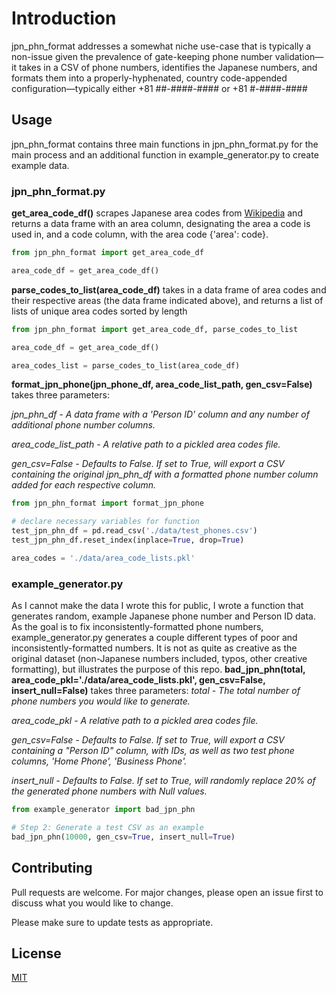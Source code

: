 # Introduction

jpn_phn_format addresses a somewhat niche use-case that is typically a non-issue given the prevalence of gate-keeping phone number validation—it takes in a CSV of phone numbers, identifies the Japanese numbers, and formats them into a properly-hyphenated, country code-appended configuration—typically either +81 ##-####-#### or +81 #-####-####

## Usage
jpn_phn_format contains three main functions in jpn_phn_format.py for the main process and an additional function in example_generator.py to create example data.

### jpn_phn_format.py
**get_area_code_df()** scrapes Japanese area codes from [Wikipedia](https://en.wikipedia.org/wiki/List_of_dialing_codes_in_Japan) and returns a data frame with an area column, designating the area a code is used in, and a code column, with the area code {'area': code}.
```python
from jpn_phn_format import get_area_code_df

area_code_df = get_area_code_df()
```

**parse_codes_to_list(area_code_df)** takes in a data frame of area codes and their respective areas (the data frame indicated above), and returns a list of lists of unique area codes sorted by length
```python
from jpn_phn_format import get_area_code_df, parse_codes_to_list

area_code_df = get_area_code_df()

area_codes_list = parse_codes_to_list(area_code_df)
```

**format_jpn_phone(jpn_phone_df, area_code_list_path, gen_csv=False)** takes three parameters:

*jpn_phn_df - A data frame with a 'Person ID' column and any number of additional phone number columns.*


*area_code_list_path -  A relative path to a pickled area codes file.*


*gen_csv=False - Defaults to False. If set to True, will export a CSV containing the original jpn_phn_df with a formatted phone number column added for each respective column.*


```python
from jpn_phn_format import format_jpn_phone

# declare necessary variables for function
test_jpn_phn_df = pd.read_csv('./data/test_phones.csv')
test_jpn_phn_df.reset_index(inplace=True, drop=True)

area_codes = './data/area_code_lists.pkl'
```

### example_generator.py
As I cannot make the data I wrote this for public, I wrote a function that generates random, example Japanese phone number and Person ID data. As the goal is to fix inconsistently-formatted phone numbers, example_generator.py generates a couple different types of poor and inconsistently-formatted numbers. It is not as quite as creative as the original dataset (non-Japanese numbers included, typos, other creative formatting), but illustrates the purpose of this repo.
**bad_jpn_phn(total, area_code_pkl='./data/area_code_lists.pkl', gen_csv=False, insert_null=False)** takes three parameters:
*total - The total number of phone numbers you would like to generate.*

*area_code_pkl -  A relative path to a pickled area codes file.*

*gen_csv=False - Defaults to False. If set to True, will export a CSV containing a "Person ID" column, with IDs, as well as two test phone columns, 'Home Phone', 'Business Phone'.*

*insert_null - Defaults to False. If set to True, will randomly replace 20% of the generated phone numbers with Null values.*

```python
from example_generator import bad_jpn_phn

# Step 2: Generate a test CSV as an example
bad_jpn_phn(10000, gen_csv=True, insert_null=True)
```

## Contributing
Pull requests are welcome. For major changes, please open an issue first to discuss what you would like to change.

Please make sure to update tests as appropriate.

## License
[MIT](https://choosealicense.com/licenses/mit/)
